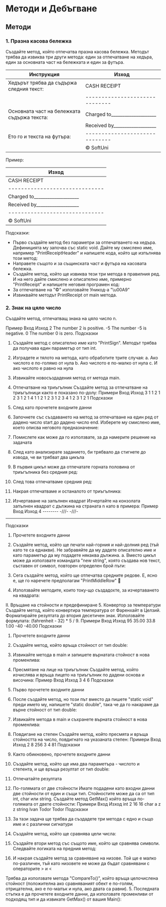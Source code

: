 # Методи и Дебъгване
## Методи
### 1. Празна касова бележка
Създайте метод, който отпечатва празна касова бележка. Методът трябва да извиква три  други метода: един за отпечатване на хедъра, един за основната част на бележката и един за футъра. 

| Инструкция                                  | Изход                          | 
| ------------------------------------------- | ------------------------------ | 
| Хедърът трябва да съдържа следния текст:    | CASH RECEIPT                   | 
|                                             | ------------------------------ | 
| Основната част на бележката съдържа текста: | Charged to____________________ | 
|                                             | Received by___________________ | 
| Ето го и текста на футъра:                  | ------------------------------ | 
|                                             | © SoftUni                      | 

Пример:

| Изход                          | 
| ------------------------------ | 
| CASH RECEIPT                   | 
| ------------------------------ | 
| Charged to____________________ | 
| Received by___________________ | 
| ------------------------------ | 
| © SoftUni                      | 

Подсказки:
- Първо създайте метод без параметри за отпечатването на хедъра. Дефиницията му започва със static void. Дайте му смислено име, например "PrintReceiptHeader" и напишете кода, който ще изпълнява този метод:
- Направете същото и за същинската част и футъра на касовата бележка.
- Създайте метод, който ще извиква тези три метода в правилния ред. И на него дайте смислено и описателно име, примерно "PrintReceipt" и напишете неговия програмен код:
- За отпечатване на "©" използвайте Уникод-а "\u00A9"
- Извиквайте методът PrintReceipt от main метода.
 
### 2. Знак на цяло число
Създайте метод, отпечатващ знака на цяло число n.

Пример
Вход	Изход
2	The number 2 is positive.
-5	The number -5 is negative.
0	The number 0 is zero.
Подсказки
1.	Създайте метод с описателно име като "PrintSign". Методът трябва да получава един параметър  от тип int.
  
2.	Изградете и тялото на метода, като обработите трите случая: 
a.	Ако числото е по-голямо от нула
b.	Ако числото е по-малко от нула
c.	И ако числото е равно на нула
3.	Извикайте новосъздадения метод от метода main. 
 
3.	Отпечатване на триъгълник
Създайте метод за отпечатване на триъгълници както е показано по-долу:
Примери
Вход	Изход
3	1
1 2
1 2 3
1 2
1
4	1
1 2
1 2 3 
1 2 3 4
1 2 3
1 2
1
Подсказки
1.	След като прочетете входните данни
2.	Започнете със създаването на метод за отпечатване на един ред от дадено число start до дадено число end. Изберете му смислено име, което описва неговото предназначение:
 
3.	Помислете как може да го използвате, за да намерите решение на задачата
4.	След като анализирате заданието, би трябвало да стигнете до извода, че ви трябват два цикъла
5.	В първия цикъл може да отпечатате горната половина от триъгълника без средния ред:
 
6.	След това отпечатваме средния ред:
 
7.	Накрая отпечатваме и останалото от триъгълника:
 
4.	Изчертаване на запълнен квадрат
Изчертайте на конзолата запълнен квадрат с дължина на страната n като в примера:
Пример
Вход	Изход
4	--------
-\/\/\/-
-\/\/\/-
--------
Подсказки
1.	Прочетете входните данни
2.	Създайте метод, който ще печати най-горния и най-долния ред (тъй като те са еднакви). Не забравяйте да му дадете описателно име и като параметър да му подадете някаква дължина.
a.	Вместо цикъл може да използвате командата "new string", която създава нов текст, съставен от символ, повторен определен брой пъти:
 
3.	Сега създайте метод, който ще отпечатва средните редове. Е, ясно е, ще го наречете предполагам "PrintMiddleRow" 
 
4.	Използвайте методите, които току-що създадохте, за изчертаването на квадрата:
 
II.	Връщане на стойности и предефиниране
5.	Конвертор за температури
Създайте метод, който конвертира температура от Фаренхайт в Целзий. Форматирайте резултата до втория десетичен знак.
Използвайте формулата: (fahrenheit - 32) * 5 / 9.
Примери
Вход	Изход
95	35.00
33.8	1.00
-40	-40.00
Подсказки
1.	Прочетете входните данни
2.	Създайте метод, който връща стойност от тип double:
 
3.	Извикайте метода в main и запишете върнатата стойност в нова променлива:
 
6.	Пресмятане на лице на триъгълник 
Създайте метод, който изчислява и връща лицето на триъгълник по дадени основа и височина:
Пример
Вход	Изход
3
4	6
Подсказки
1.	Първо прочетете входните данни
2.	После създайте метод, но този път вместо да пишете "static void" преди името му, напишете "static double", така че да го накараме да върне стойност от тип double:
 
3.	Извикайте метода в main и съхранете върната стойност в нова променлива:
 
7.	Повдигане на степен
Създайте метод, който пресмята и връща стойността на число, повдигнато на указаната степен:
Примери
Вход	Изход
2
8	256
3
4	81
Подсказки
1.	Както обикновено, прочетете входните данни
2.	Създайте метод, който ще има два параметъра - числото и степента, и ще връща резултат от тип double:
 
3.	Отпечатайте резултата
8.	По-голямата от две стойности
Имате подадени като входни данни две стойности от един и същи тип. Стойностите може да са от тип int, char или string. Създайте метод GetMax() който връща по-голямата от двете стойности: 
Примери
Вход	Изход
int
2
16	16
char
a
z	z
string
Ivan
Todor	Todor
Подсказки
1.	За тази задача ще трябва да създадете три метода с едно и също име и с различни сигнатури
2.	Създайте метод, който ще сравнява цели числа:
 
3.	Създайте втори метод със същото име, който ще сравнява символи. Следвайте логиката на предния метод:
 
4.	И накрая създайте метод за сравняване на низове. Той ще е малко по-различен, тъй като низовете не може да бъдат сравнявани с операторите > и < 
 
Трябва да използвате метода "CompareTo()", който връща целочислена стойност (положителна ако сравняваният обект е по-голям, отрицателна, ако е по-малък и нула, ако двата са равни).
5.	Последната стъпка е да прочетете входните данни, да използвате променливи от подходящ тип и да извикате GetMax() от вашия Main(): 
 
